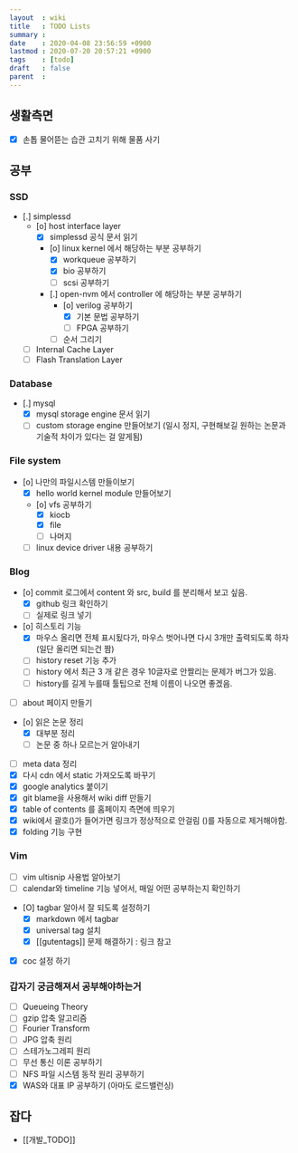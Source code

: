 ```yaml
---
layout  : wiki
title   : TODO Lists
summary : 
date    : 2020-04-08 23:56:59 +0900
lastmod : 2020-07-20 20:57:21 +0900
tags    : [todo]
draft   : false
parent  : 
---
```


## 생활측면
 * [X] 손톱 물어뜯는 습관 고치기 위해 물품 사기

## 공부
### SSD
 * [.] simplessd
   * [o] host interface layer
     * [X] simplessd 공식 문서 읽기
     * [o] linux kernel 에서 해당하는 부분 공부하기
       * [X] workqueue 공부하기
       * [X] bio 공부하기
       * [ ] scsi 공부하기
     * [.] open-nvm 에서 controller 에 해당하는 부분 공부하기
       * [o] verilog 공부하기
         * [X] 기본 문법 공부하기
         * [ ] FPGA 공부하기
       * [ ] 순서 그리기
   * [ ] Internal Cache Layer
   * [ ] Flash Translation Layer
### Database
* [.] mysql
  * [X] mysql storage engine 문서 읽기
  * [ ] custom storage engine 만들어보기 (일시 정지, 구현해보길 원하는 논문과 기술적 차이가 있다는 걸 알게됨)
### File system
* [o] 나만의 파일시스템 만들이보기
  * [X] hello world kernel module 만들어보기
  * [o] vfs 공부하기
    * [X] kiocb
    * [X] file
    * [ ] 나머지
  * [ ] linux device driver 내용 공부하기
### Blog
 * [o] commit 로그에서 content 와 src, build 를 분리해서 보고 싶음.
   * [X] github 링크 확인하기
   * [ ] 실제로 링크 넣기
 * [o] 히스토리 기능
   * [X] 마우스 올리면 전체 표시됬다가, 마우스 벗어나면 다시 3개만 출력되도록 하자 (일단 올리면 되는건 짬)
   * [ ] history reset 기능 추가
   * [ ] history 에서 최근 3 개 같은 경우 10글자로 안짤리는 문제가 버그가 있음.
   * [ ] history를 길게 누를때 툴팁으로 전체 이름이 나오면 좋겠음.
 * [ ] about 페이지 만들기
 * [o] 읽은 논문 정리
   * [X] 대부분 정리
   * [ ] 논문 중 하나 모르는거 알아내기
 * [ ] meta data 정리
 * [X] 다시 cdn 에서 static 가져오도록 바꾸기
 * [X] google analytics 붙이기
 * [X] git blame을 사용해서 wiki diff 만들기
 * [X] table of contents 를 홈페이지 측면에 띄우기
 * [X] wiki에서 괄호()가 들어가면 링크가 정상적으로 안걸림 ()를 자동으로 제거해야함.
 * [X] folding 기능 구현
### Vim
 * [ ] vim ultisnip 사용법 알아보기
 * [ ] calendar와 timeline 기능 넣어서, 매일 어떤 공부하는지 확인하기
 * [O] tagbar 알아서 잘 되도록 설정하기
   * [X] markdown 에서 tagbar
   * [X] universal tag 설치 
   * [X] [[gutentags]] 문제 해결하기 : 링크 참고
 * [X] coc 설정 하기

### 갑자기 궁금해져서 공부해야하는거
 * [ ] Queueing Theory
 * [ ] gzip 압축 알고리즘
 * [ ] Fourier Transform
 * [ ] JPG 압축 원리
 * [ ] 스테가노그레피 원리
 * [ ] 무선 통신 이론 공부하기
 * [ ] NFS 파일 시스템 동작 원리 공부하기
 * [X] WAS와 대표 IP 공부하기 (아마도 로드밸런싱)

## 잡다
* [[개발_TODO]]
